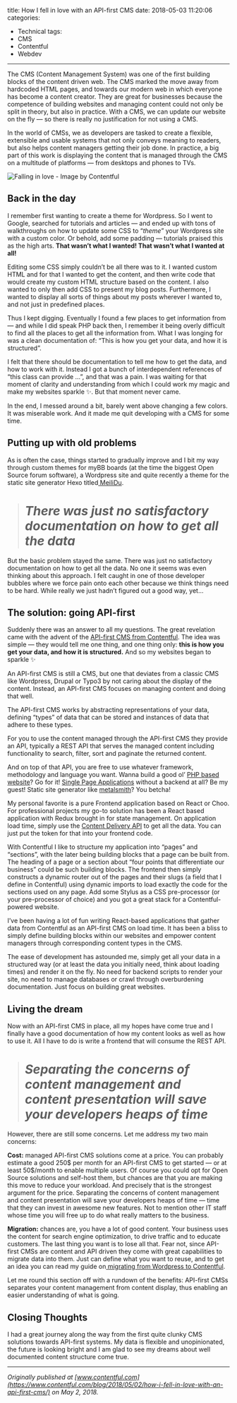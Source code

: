 title: How I fell in love with an API-first CMS
date: 2018-05-03 11:20:06
categories:
 - Technical
tags:
 - CMS
 - Contentful
 - Webdev
---

The CMS (Content Management System) was one of the first building blocks of the content driven web. The CMS marked the move away from hardcoded HTML pages, and towards our modern web in which everyone has become a content creator. They are great for businesses because the competence of building websites and managing content could not only be split in theory, but also in practice. With a CMS, we can update our website on the fly — so there is really no justification for not using a CMS.

In the world of CMSs, we as developers are tasked to create a flexible, extensible and usable systems that not only conveys meaning to readers, but also helps content managers getting their job done. In practice, a big part of this work is displaying the content that is managed through the CMS on a multitude of platforms — from desktops and phones to TVs.

![Falling in love - Image by Contentful](https://cdn-images-1.medium.com/max/4978/1*ZgV5tqBhguN6xP35ObNmhg.png)

## Back in the day

I remember first wanting to create a theme for Wordpress. So I went to Google, searched for tutorials and articles — and ended up with tons of walkthroughs on how to update some CSS to “*theme*” your Wordpress site with a custom color. Or behold, add some padding — tutorials praised this as the high arts. **That wasn’t what I wanted! That wasn’t what I wanted at all!**

Editing some CSS simply couldn’t be all there was to it. I wanted custom HTML and for that I wanted to get the content, and then write code that would create my custom HTML structure based on the content. I also wanted to only then add CSS to present my blog posts. Furthermore, I wanted to display all sorts of things about my posts wherever I wanted to, and not just in predefined places.

Thus I kept digging. Eventually I found a few places to get information from — and while I did speak PHP back then, I remember it being overly difficult to find all the places to get all the information from. What I was longing for was a clean documentation of: “This is how you get your data, and how it is structured”.

I felt that there should be documentation to tell me how to get the data, and how to work with it. Instead I got a bunch of interdependent references of “this class can provide …”, and that was a pain. I was waiting for that moment of clarity and understanding from which I could work my magic and make my websites sparkle ✨. But that moment never came.

In the end, I messed around a bit, barely went above changing a few colors. It was miserable work. And it made me quit developing with a CMS for some time.

## Putting up with old problems

As is often the case, things started to gradually improve and I bit my way through custom themes for myBB boards (at the time the biggest Open Source forum software), a Wordpress site and quite recently a theme for the static site generator Hexo titled[ MeiliDu](https://meilidu.github.io/).
> # *There was just no satisfactory documentation on how to get all the data*

But the basic problem stayed the same. There was just no satisfactory documentation on how to get all the data. No one it seems was even thinking about this approach. I felt caught in one of those developer bubbles where we force pain onto each other because we think things need to be hard. While really we just hadn’t figured out a good way, yet…

## The solution: going API-first

Suddenly there was an answer to all my questions. The great revelation came with the advent of the [API-first CMS from Contentful](https://www.contentful.com/). The idea was simple — they would tell me one thing, and one thing only: **this is how you get your data, and how it is structured.** And so my websites began to sparkle ✨

An API-first CMS is still a CMS, but one that deviates from a classic CMS like Wordpress, Drupal or Typo3 by not caring about the display of the content. Instead, an API-first CMS focuses on managing content and doing that well.

The API-first CMS works by abstracting representations of your data, defining “types” of data that can be stored and instances of data that adhere to these types.

For you to use the content managed through the API-first CMS they provide an API, typically a REST API that serves the managed content including functionality to search, filter, sort and paginate the returned content.

And on top of that API, you are free to use whatever framework, methodology and language you want. Wanna build a good ol’ [PHP based website](https://github.com/contentful/the-example-app.php)? Go for it! [Single Page Applications](https://github.com/kristofferdarj/contentful-vue) without a backend at all? Be my guest! Static site generator like [metalsmith](https://github.com/contentful-labs/contentful-metalsmith-example)? You betcha!

My personal favorite is a pure Frontend application based on React or Choo. For professional projects my go-to solution has been a React based application with Redux brought in for state management. On application load time, simply use the [Content Delivery API](https://www.contentful.com/developers/docs/references/content-delivery-api/) to get all the data. You can just put the token for that into your frontend code.

With Contentful I like to structure my application into “pages” and “sections”, with the later being building blocks that a page can be built from. The heading of a page or a section about “four points that differentiate our business” could be such building blocks. The frontend then simply constructs a dynamic router out of the pages and their slugs (a field that I define in Contentful) using dynamic imports to load exactly the code for the sections used on any page. Add some Stylus as a CSS pre-processor (or your pre-processor of choice) and you got a great stack for a Contentful-powered website.

I’ve been having a lot of fun writing React-based applications that gather data from Contentful as an API-first CMS on load time. It has been a bliss to simply define building blocks within our websites and empower content managers through corresponding content types in the CMS.

The ease of development has astounded me, simply get all your data in a structured way (or at least the data you initially need, think about loading times) and render it on the fly. No need for backend scripts to render your site, no need to manage databases or crawl through overburdening documentation. Just focus on building great websites.

## Living the dream

Now with an API-first CMS in place, all my hopes have come true and I finally have a good documentation of how my content looks as well as how to use it. All I have to do is write a frontend that will consume the REST API.
> # *Separating the concerns of content management and content presentation will save your developers heaps of time*

However, there are still some concerns. Let me address my two main concerns:

**Cost:** managed API-first CMS solutions come at a price. You can probably estimate a good 250$ per month for an API-first CMS to get started — or at least 50$/month to enable multiple users. Of course you could opt for Open Source solutions and self-host them, but chances are that you are making this move to reduce your workload. And precisely that is the strongest argument for the price. Separating the concerns of content management and content presentation will save your developers heaps of time — time that they can invest in awesome new features. Not to mention other IT staff whose time you will free up to do what really matters to the business.

**Migration:** chances are, you have a lot of good content. Your business uses the content for search engine optimization, to drive traffic and to educate customers. The last thing you want is to lose all that. Fear not, since API-first CMSs are content and API driven they come with great capabilities to migrate data into them. Just can define what you want to reuse, and to get an idea you can read my guide on[ migrating from Wordpress to Contentful](https://medium.com/@hendrikwallbaum/wordpress-to-contentful-migration-2f7065745d27).

Let me round this section off with a rundown of the benefits: API-first CMSs separates your content management from content display, thus enabling an easier understanding of what is going.

## Closing Thoughts

I had a great journey along the way from the first quite clunky CMS solutions towards API-first systems. My data is flexible and unopinionated, the future is looking bright and I am glad to see my dreams about well documented content structure come true.

---

*Originally published at [www.contentful.com](https://www.contentful.com/blog/2018/05/02/how-i-fell-in-love-with-an-api-first-cms/) on May 2, 2018.*